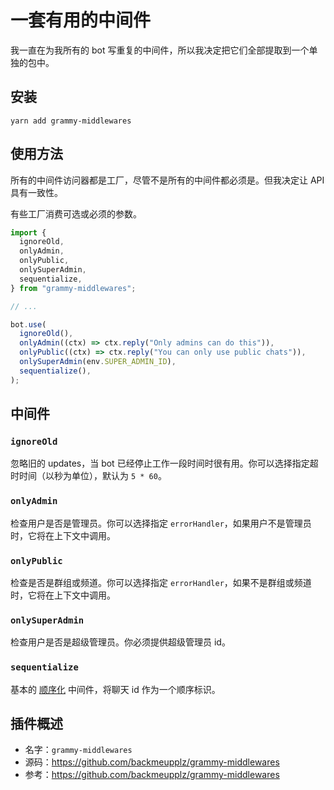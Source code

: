 # 一套有用的中间件

<TagGroup>
<Tag type="thirdparty" text="第三方"/>
<Tag type="nodejs"/>
</TagGroup>

我一直在为我所有的 bot 写重复的中间件，所以我决定把它们全部提取到一个单独的包中。

## 安装

`yarn add grammy-middlewares`

## 使用方法

所有的中间件访问器都是工厂，尽管不是所有的中间件都必须是。但我决定让 API 具有一致性。

有些工厂消费可选或必须的参数。

```typescript
import {
  ignoreOld,
  onlyAdmin,
  onlyPublic,
  onlySuperAdmin,
  sequentialize,
} from "grammy-middlewares";

// ...

bot.use(
  ignoreOld(),
  onlyAdmin((ctx) => ctx.reply("Only admins can do this")),
  onlyPublic((ctx) => ctx.reply("You can only use public chats")),
  onlySuperAdmin(env.SUPER_ADMIN_ID),
  sequentialize(),
);
```

## 中间件

### `ignoreOld`

忽略旧的 updates，当 bot 已经停止工作一段时间时很有用。你可以选择指定超时时间（以秒为单位），默认为 `5 * 60`。

### `onlyAdmin`

检查用户是否是管理员。你可以选择指定 `errorHandler`，如果用户不是管理员时，它将在上下文中调用。

### `onlyPublic`

检查是否是群组或频道。你可以选择指定 `errorHandler`，如果不是群组或频道时，它将在上下文中调用。

### `onlySuperAdmin`

检查用户是否是超级管理员。你必须提供超级管理员 id。

### `sequentialize`

基本的 [顺序化](../advanced/scaling.md#并发是困难的) 中间件，将聊天 id 作为一个顺序标识。

## 插件概述

- 名字：`grammy-middlewares`
- 源码：<https://github.com/backmeupplz/grammy-middlewares>
- 参考：<https://github.com/backmeupplz/grammy-middlewares>
